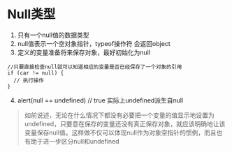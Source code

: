 # Null类型

1. 只有一个null值的数据类型
2. null值表示一个空对象指针，typeof操作符 会返回object
3. 定义的变量准备将来保存对象，最好初始化为null
```
//只要直接检查null就可以知道相应的变量是否已经保存了一个对象的引用
if (car != null) {
  // 执行操作
}
```
4. alert(null == undefined) // true 实际上undefined派生自null

> 如前说述，无论在什么情况下都没有必要把一个变量的值显示地设置为undefined，只要意在保存的变量还没有真正保存对象，就应该明确地让该变量保存null值。这样做不仅可以体现null作为对象空指针的惯例，而且也有助于进一步区分null和undefined
